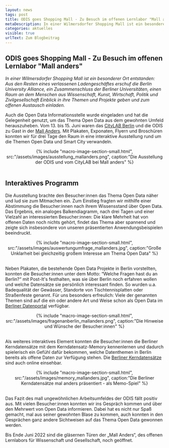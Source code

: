 ```yaml
---
layout: news
tags: post
title: ODIS goes Shopping Mall - Zu Besuch im offenen Lernlabor "Mall anders"
metaDescription: In einer Wilmersdorfer Shopping Mall ist ein besonderer Ort entstanden. Aus den Resten eines verlassenen Ladengeschäftes entstand ein Raum an dem Menschen aus Wissenschaft und Gesellschaft Einblick in ihre Themen und Projekte geben und zum offenen Austausch einladen. Auch die Open Data Informationsstelle wurde eingeladen und hat die Gelegenheit genutzt, um das Thema Open Data aus dem gewohnten Umfeld herauszuheben.
categories: aktuelles
visible: true
urlText: Zum Blogbeitrag
---
```


## ODIS goes Shopping Mall - Zu Besuch im offenen Lernlabor "Mall anders"

_In einer Wilmersdorfer Shopping Mall ist ein besonderer Ort entstanden: Aus den Resten eines verlassenen Ladengeschäftes erschuf die Berlin University Alliance, ein Zusammenschluss der Berliner Universitäten, einen Raum an dem Menschen aus Wissenschaft, Kunst, Wirtschaft, Politik und Zivilgesellschaft Einblick in ihre Themen und Projekte geben und zum offenen Austausch einladen._

Auch die Open Data Informationsstelle wurde eingeladen und hat die Gelegenheit genutzt, um das Thema Open Data aus dem gewohnten Umfeld herauszuheben.
Vom 13. bis 15. Juni waren das [CityLAB Berlin](https://citylab-berlin.org/de/start/) und die ODIS zu Gast in der [Mall Anders](https://mall-anders.berlin). Mit Plakaten, Exponaten, Flyern und Broschüren konnten wir für drei Tage den Raum in eine interaktive Ausstellung rund um die Themen Open Data und Smart City verwandeln.

<center>
{% include "macro-image-section-small.html", src:"/assets/images/ausstellung_mallanders.png", caption:"Die Ausstellung der ODIS und vom CityLAB bei Mall anders" %}
</center>
<br>

## Interaktives Programm

Die Ausstellung brachte den Besucher:innen das Thema Open Data näher und lud sie zum Mitmachen ein. Zum Einstieg fragten wir mithilfe einer Abstimmung die Besucher:innen nach ihrem Wissensstand über Open Data. Das Ergebnis, ein analoges Balkendiagramm, nach drei Tagen und einer Vielzahl an interessierten Besucher:innen: Die klare Mehrheit hat von offenen Daten noch nichts gehört, findet das Thema aber spannend und zeigte sich insbesondere von unseren präsentierten Anwendungsbeispielen beeindruckt.

<center>
{% include "macro-image-section-small.html", src:"/assets/images/auswertungumfrage_mallanders.jpg", caption:"Große Unklarheit bei gleichzeitig großem Interesse am Thema Open Data" %}
</center>
<br>

Neben Plakaten, die bestehende Open Data Projekte in Berlin vorstellten, konnten die Besucher:innen unter dem Motto: “Welche Fragen hast du an Berlin?“ mit Post-It's festhalten, was sie über Berlin noch erfahren wollen und welche Datensätze sie persönlich interessant finden. So wurden u.a. Badequalität der Gewässer, Standorte von Tischtennisplatten oder Straßenfeste genannt. Für uns besonders erfreulich: Viele der genannten Themen sind auf die ein oder andere Art und Weise schon als Open Data im [Berliner Datenportal](https://daten.berlin.de/datensaetze) verfügbar.

<center>
{% include "macro-image-section-small.html", src:"/assets/images/fragenanberlin_mallanders.png", caption:"Die Hinweise und Wünsche der Besucher:innen" %}
</center>
<br>

Als weiteres interaktives Element konnten die Besucher:innen die Berliner Kerndatensätze mit dem Kerndatensatz-Memory kennenlernen und dadurch spielerisch ein Gefühl dafür bekommen, welche Datenthemen in Berlin bereits als offene Daten zur Verfügung stehen. Die [Berliner Kerndatensätze](https://odis-berlin.de/projekte/kerndatensaetze) sind auch online einsehbar.

<center>
{% include "macro-image-section-small.html", src:"/assets/images/memory_mallanders.jpg", caption:"Die Berliner Kerndatensätze mal anders präsentiert - als Memo-Spiel" %}
</center>
<br>

Das Fazit des mall ungewöhnlichen Arbeitsumfeldes der ODIS fällt positiv aus. Mit vielen Besucher:innen konnten wir ins Gespräch kommen und über den Mehrwert von Open Data informieren. Dabei hat es nicht nur Spaß gemacht, mal aus seiner gewohnten Blase zu kommen, auch konnten in den Gesprächen ganz andere Sichtweisen auf das Thema Open Data gewonnen werden.

Bis Ende Juni 2022 sind die gläsernen Türen der „Mall Anders“, des offenen Lernlabors für Wissenschaft und Gesellschaft, noch geöffnet.
